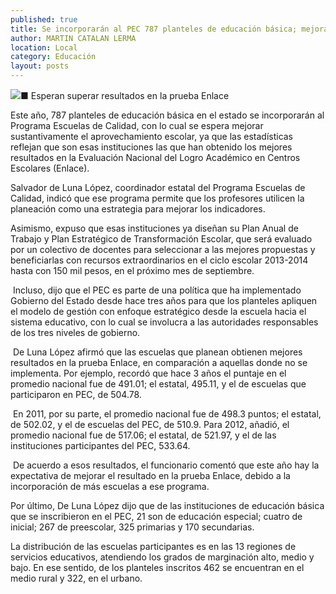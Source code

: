 ```yaml
---
published: true
title: Se incorporarán al PEC 787 planteles de educación básica; mejorarían indicadores
author: MARTIN CATALAN LERMA
location: Local
category: Educación
layout: posts
---
```


![](http://i.imgur.com/ju5tlS7m.jpg)■ Esperan superar resultados en la prueba Enlace

Este año, 787 planteles de educación básica en el estado se incorporarán al Programa Escuelas de Calidad, con lo cual se espera mejorar sustantivamente el aprovechamiento escolar, ya que las estadísticas reflejan que son esas instituciones las que han obtenido los mejores resultados en la Evaluación Nacional del Logro Académico en Centros Escolares (Enlace).

Salvador de Luna López, coordinador estatal del Programa Escuelas de Calidad, indicó que ese programa permite que los profesores utilicen la planeación como una estrategia para mejorar los indicadores.

Asimismo, expuso que esas instituciones ya diseñan su Plan Anual de Trabajo y Plan Estratégico de Transformación Escolar, que será evaluado por un colectivo de docentes para seleccionar a las mejores propuestas y beneficiarlas con recursos extraordinarios en el ciclo escolar 2013-2014 hasta con 150 mil pesos, en el próximo mes de septiembre.

 Incluso, dijo que el PEC es parte de una política que ha implementado Gobierno del Estado desde hace tres años para que los planteles apliquen el modelo de gestión con enfoque estratégico desde la escuela hacia el sistema educativo, con lo cual se involucra a las autoridades responsables de los tres niveles de gobierno.
 
 De Luna López afirmó que las escuelas que planean obtienen mejores resultados en la prueba Enlace, en comparación a aquellas donde no se implementa. Por ejemplo, recordó que hace 3 años el puntaje en el promedio nacional fue de 491.01; el estatal, 495.11, y el de escuelas que participaron en PEC, de 504.78.
 
 En 2011, por su parte, el promedio nacional fue de 498.3 puntos; el estatal, de 502.02, y el de escuelas del PEC, de 510.9. Para 2012, añadió, el promedio nacional fue de 517.06; el estatal, de 521.97, y el de las instituciones participantes del PEC, 533.64. 
 
 De acuerdo a esos resultados, el funcionario comentó que este año hay la expectativa de mejorar el resultado en la prueba Enlace, debido a la incorporación de más escuelas a ese programa.
 
Por último, De Luna López dijo que de las instituciones de educación básica que se inscribieron en el PEC, 21 son de educación especial; cuatro de inicial; 267 de preescolar, 325 primarias y 170 secundarias.

La distribución de las escuelas participantes es en las 13 regiones de servicios educativos, atendiendo los grados de marginación alto, medio y bajo. En ese sentido, de los planteles inscritos 462 se encuentran en el medio rural y 322, en el urbano.
